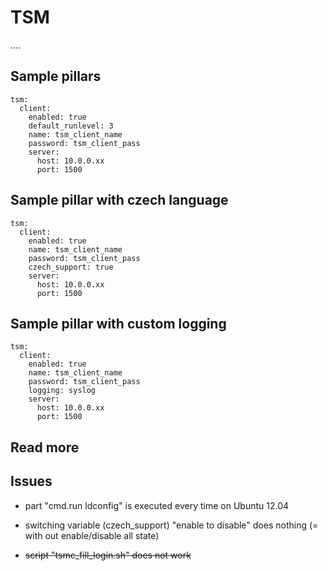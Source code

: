 
# TSM

....

## Sample pillars

    tsm:
      client:
        enabled: true
        default_runlevel: 3
        name: tsm_client_name
        password: tsm_client_pass
        server:
          host: 10.0.0.xx
          port: 1500

## Sample pillar with czech language

    tsm:
      client:
        enabled: true
        name: tsm_client_name
        password: tsm_client_pass
        czech_support: true
        server:
          host: 10.0.0.xx
          port: 1500

## Sample pillar with custom logging

    tsm:
      client:
        enabled: true
        name: tsm_client_name
        password: tsm_client_pass
        logging: syslog
        server:
          host: 10.0.0.xx
          port: 1500

## Read more

## Issues

* part "cmd.run ldconfig" is executed every time on Ubuntu 12.04

* switching variable (czech_support) "enable to disable" does nothing (= with out enable/disable all state)

* ~~script "tsmc_fill_login.sh" does not work~~

